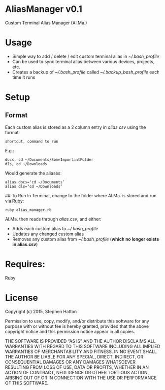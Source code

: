# AliasManager v0.1
Custom Terminal Alias Manager (Al.Ma.)

# Usage
- Simple way to add / delete / edit custom terminal alias in *~/.bash_profile*
- Can be used to sync terminal alias between various devices, projects, etc.
- Creates a backup of *~/.bash_profile* called *~/.backup_bash_profile* each time it runs

# Setup
## Format

Each custom alias is stored as a 2 column entry in *alias.csv* using the format:

	shortcut, command to run
E.g.:

	docs, cd ~/Documents/SomeImportantFolder
	dls, cd ~/Downloads

Would generate the aliases:

	alias docs=‘cd ~/Documents’
	alias dls=‘cd ~/Downloads’


## To Run
In Terminal, change to the folder where Al.Ma. is stored and run via Ruby:

	ruby alias_manager.rb

Al.Ma. then reads through *alias.csv*, and either:

- Adds each custom alias to *~/.bash_profile*
- Updates any changed custom alias
- Removes any custom alias from *~/.bash_profile* (**which no longer exists in alias.csv**)

# Requires:
Ruby

# License
Copyright (c) 2015, Stephen Hatton

Permission to use, copy, modify, and/or distribute this software for any purpose with or without fee is hereby granted, provided that the above copyright notice and this permission notice appear in all copies.

THE SOFTWARE IS PROVIDED “AS IS” AND THE AUTHOR DISCLAIMS ALL WARRANTIES WITH REGARD TO THIS SOFTWARE INCLUDING ALL IMPLIED WARRANTIES OF MERCHANTABILITY AND FITNESS. IN NO EVENT SHALL THE AUTHOR BE LIABLE FOR ANY SPECIAL, DIRECT, INDIRECT, OR CONSEQUENTIAL DAMAGES OR ANY DAMAGES WHATSOEVER RESULTING FROM LOSS OF USE, DATA OR PROFITS, WHETHER IN AN ACTION OF CONTRACT, NEGLIGENCE OR OTHER TORTIOUS ACTION, ARISING OUT OF OR IN CONNECTION WITH THE USE OR PERFORMANCE OF THIS SOFTWARE.